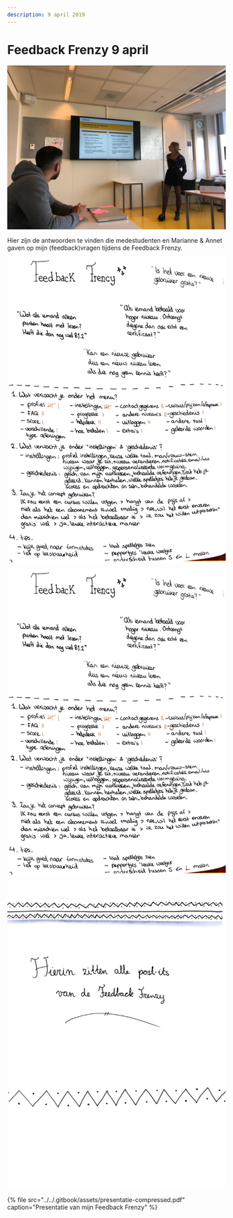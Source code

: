 ```yaml
---
description: 9 april 2019
---
```


# Feedback Frenzy 9 april

![](../../.gitbook/assets/df2f469a-1b45-4d80-a904-4d4e4d4d479a.JPG)

Hier zijn de antwoorden te vinden die medestudenten en Marianne & Annet gaven op mijn \(feedback\)vragen tijdens de Feedback Frenzy.

![](../../.gitbook/assets/scan-10-abr-2019-3-1-2.jpg)

![Antwoorden op de vragen die ik stelde tijdens de Feedback Frenzy](../../.gitbook/assets/scan-10-abr-2019-3-1.jpg)

![Hierin bewaarde ik alle post-its die beschreven werden met de antwoorden op mijn vragen.](../../.gitbook/assets/scan-10-abr-2019-4-1.jpg)

{% file src="../../.gitbook/assets/presentatie-compressed.pdf" caption="Presentatie van mijn Feedback Frenzy" %}

